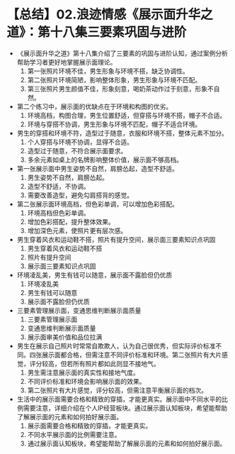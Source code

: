 # 【总结】02.浪迹情感《展示面升华之道》：第十八集三要素巩固与进阶

-   《展示面升华之道》第十八集介绍了三要素的巩固与进阶认知，通过案例分析帮助学习者更好地掌握展示面理论。
    1.  第一张照片环境不佳，男生形象与环境不搭，缺乏协调性。
    2.  第二张照片环境简陋，影响整体形象，男生形象与环境不匹配。
    3.  第三张照片男生颜值不佳，形象刻意，喝奶茶动作过于刻意，形象不自然。
-   第二个练习中，展示面的优缺点在于环境和构图的优劣。
    1.  环境高档，构图合理，男生位置舒适，但穿搭与环境不搭，帽子不合适。
    2.  环境与穿搭不协调，男生形象与环境不匹配，帽子不适合环境。
-   男生的穿搭和环境不符，造型过于随意，衣服和环境不搭，整体元素不加分。
    1.  个人穿搭与环境不协调，显得不合适。
    2.  造型过于随意，不符合展示面要求。
    3.  多余元素如桌上的名牌影响整体价值，展示面不够高档。
-   第一张展示面中男生姿势不自然，肩膀怂起，造型不舒适。
    1.  男生姿势不自然，肩膀怂起。
    2.  造型不舒适，不协调。
    3.  需要改善造型，避免勾肩搭背的感觉。
-   第二张展示面环境高档，但色彩单调，可以增加色彩搭配。
    1.  环境高档但色彩单调。
    2.  增加色彩搭配，提升整体效果。
    3.  增加深色元素，使照片更有层次感。
-   男生穿着风衣和运动鞋不搭，照片有提升空间，展示面三要素知识点巩固
    1.  男生穿着风衣和运动鞋不搭
    2.  照片有提升空间
    3.  展示面三要素知识点巩固
-   环境凌乱美，男生有钱可以随意，展示面不露脸但仍优质
    1.  环境凌乱美
    2.  男生有钱可以随意
    3.  展示面不露脸但仍优质
-   三要素管理展示面，变通思维判断展示面质量
    1.  三要素管理展示面
    2.  变通思维判断展示面质量
    3.  展示面审美价值和品位拉满
-   男生在展示自己照片时常常自欺欺人，认为自己很优秀，但实际评价标准不同。四张展示面都合格，但需注意不同评价标准和环境。第二张照片有大片感觉，评分较高，但若所有照片都如此则显不接地气。
    1.  男生需注意展示面的真实性和接地气度。
    2.  不同评价标准和环境会影响展示面的效果。
    3.  第二张照片有大片感觉，评分较高，但需注意平衡展示面的档次。
-   生活中的展示面需要合格和精致的穿插，才能更真实。展示面中不同水平的比例需要注意，详细介绍在个人IP经营板块。通过展示面认知板块，希望能帮助了解展示面的元素和如何拍好展示面。
    1.  展示面需要合格和精致的穿插，才能更真实。
    2.  不同水平展示面的比例需要注意。
    3.  通过展示面认知板块，希望能帮助了解展示面的元素和如何拍好展示面。